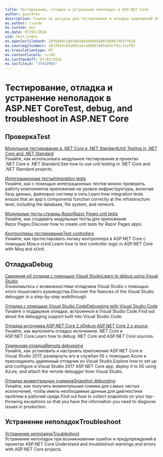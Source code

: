 ```yaml
---
title: Тестирование, отладка и устранение неполадок в ASP.NET Core
author: guardrex
description: Ссылки на ресурсы для тестирования и отладки приложений ASP.NET Core.
ms.author: riande
ms.custom: mvc
ms.date: 07/03/2018
uid: test/index
ms.openlocfilehash: 20f6804c1db588a88abb0d5686f894b7463ff6a9
ms.sourcegitcommit: 18339e3cb5a891a3ca36d8146fa83cf91c32e707
ms.translationtype: HT
ms.contentlocale: ru-RU
ms.lasthandoff: 07/03/2018
ms.locfileid: "37433965"
---
```

# <a name="test-debug-and-troubleshoot-in-aspnet-core"></a><span data-ttu-id="373a5-103">Тестирование, отладка и устранение неполадок в ASP.NET Core</span><span class="sxs-lookup"><span data-stu-id="373a5-103">Test, debug, and troubleshoot in ASP.NET Core</span></span>

## <a name="test"></a><span data-ttu-id="373a5-104">Проверка</span><span class="sxs-lookup"><span data-stu-id="373a5-104">Test</span></span>

[<span data-ttu-id="373a5-105">Модульное тестирование в .NET Core и .NET Standard</span><span class="sxs-lookup"><span data-stu-id="373a5-105">Unit Testing in .NET Core and .NET Standard</span></span>](/dotnet/articles/core/testing/)  
<span data-ttu-id="373a5-106">Узнайте, как использовать модульное тестирование в проектах .NET Core и .NET Standard.</span><span class="sxs-lookup"><span data-stu-id="373a5-106">See how to use unit testing in .NET Core and .NET Standard projects.</span></span>

[<span data-ttu-id="373a5-107">Интеграционные тесты</span><span class="sxs-lookup"><span data-stu-id="373a5-107">Integration tests</span></span>](xref:test/integration-tests)  
<span data-ttu-id="373a5-108">Узнайте, как с помощью интеграционных тестов можно проверить работу компонентов приложения на уровне инфраструктуры, включая базу данных, файловую систему и сеть.</span><span class="sxs-lookup"><span data-stu-id="373a5-108">Learn how integration tests ensure that an app's components function correctly at the infrastructure level, including the database, file system, and network.</span></span>

[<span data-ttu-id="373a5-109">Модульные тесты страниц Razor</span><span class="sxs-lookup"><span data-stu-id="373a5-109">Razor Pages unit tests</span></span>](xref:test/razor-pages-tests)  
<span data-ttu-id="373a5-110">Узнайте, как создавать модульные тесты для приложения Razor Pages.</span><span class="sxs-lookup"><span data-stu-id="373a5-110">Discover how to create unit tests for Razor Pages apps.</span></span>

[<span data-ttu-id="373a5-111">Контроллеры тестирования</span><span class="sxs-lookup"><span data-stu-id="373a5-111">Test controllers</span></span>](xref:mvc/controllers/testing)  
<span data-ttu-id="373a5-112">Узнайте, как протестировать логику контроллера в ASP.NET Core с помощью Moq и xUnit.</span><span class="sxs-lookup"><span data-stu-id="373a5-112">Learn how to test controller logic in ASP.NET Core with Moq and xUnit.</span></span>

## <a name="debug"></a><span data-ttu-id="373a5-113">Отладка</span><span class="sxs-lookup"><span data-stu-id="373a5-113">Debug</span></span>

[<span data-ttu-id="373a5-114">Сведения об отладке с помощью Visual Studio</span><span class="sxs-lookup"><span data-stu-id="373a5-114">Learn to debug using Visual Studio</span></span>](/visualstudio/debugger/getting-started-with-the-debugger)  
<span data-ttu-id="373a5-115">Ознакомьтесь с возможностями отладчика Visual Studio с помощью этого пошагового руководства.</span><span class="sxs-lookup"><span data-stu-id="373a5-115">Discover the features of the Visual Studio debugger in a step-by-step walkthrough.</span></span>

[<span data-ttu-id="373a5-116">Отладка с помощью Visual Studio Code</span><span class="sxs-lookup"><span data-stu-id="373a5-116">Debugging with Visual Studio Code</span></span>](https://code.visualstudio.com/docs/editor/debugging)  
<span data-ttu-id="373a5-117">Узнайте о поддержке отладки, встроенной в Visual Studio Code.</span><span class="sxs-lookup"><span data-stu-id="373a5-117">Find out about the debugging support built into Visual Studio Code.</span></span>

[<span data-ttu-id="373a5-118">Отладка источника ASP.NET Core 2.x</span><span class="sxs-lookup"><span data-stu-id="373a5-118">Debug ASP.NET Core 2.x source</span></span>](https://github.com/aspnet/Docs/issues/4155)  
<span data-ttu-id="373a5-119">Узнайте, как выполнять отладку источников .NET Core и ASP.NET Core.</span><span class="sxs-lookup"><span data-stu-id="373a5-119">Learn how to debug .NET Core and ASP.NET Core sources.</span></span>

[<span data-ttu-id="373a5-120">Удаленная отладка</span><span class="sxs-lookup"><span data-stu-id="373a5-120">Remote debugging</span></span>](/visualstudio/debugger/remote-debugging-azure)  
<span data-ttu-id="373a5-121">Узнайте, как установить и настроить приложение ASP.NET Core в Visual Studio 2017, развернуть его в службах IIS с помощью Azure и присоединить удаленный отладчик из Visual Studio.</span><span class="sxs-lookup"><span data-stu-id="373a5-121">Explore how to set up and configure a Visual Studio 2017 ASP.NET Core app, deploy it to IIS using Azure, and attach the remote debugger from Visual Studio.</span></span>

[<span data-ttu-id="373a5-122">Отладка моментальных снимков</span><span class="sxs-lookup"><span data-stu-id="373a5-122">Snapshot debugging</span></span>](/azure/application-insights/app-insights-snapshot-debugger)  
<span data-ttu-id="373a5-123">Узнайте, как получить моментальные снимки для самых частых исключений, чтобы иметь необходимые данные для диагностики проблем в рабочей среде.</span><span class="sxs-lookup"><span data-stu-id="373a5-123">Find out how to collect snapshots on your top-throwing exceptions so that you have the information you need to diagnose issues in production.</span></span>

## <a name="troubleshoot"></a><span data-ttu-id="373a5-124">Устранение неполадок</span><span class="sxs-lookup"><span data-stu-id="373a5-124">Troubleshoot</span></span>

[<span data-ttu-id="373a5-125">Устранение неполадок</span><span class="sxs-lookup"><span data-stu-id="373a5-125">Troubleshoot</span></span>](xref:test/troubleshoot)  
<span data-ttu-id="373a5-126">Устранение неполадок при возникновении ошибок и предупреждений в проектах ASP.NET Core.</span><span class="sxs-lookup"><span data-stu-id="373a5-126">Understand and troubleshoot warnings and errors with ASP.NET Core projects.</span></span>
